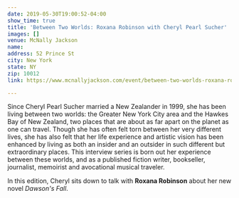 ```yaml
---
date: 2019-05-30T19:00:52-04:00
show_time: true
title: 'Between Two Worlds: Roxana Robinson with Cheryl Pearl Sucher'
images: []
venue: McNally Jackson
name: 
address: 52 Prince St
city: New York
state: NY
zip: 10012
link: https://www.mcnallyjackson.com/event/between-two-worlds-roxana-robinson-cheryl-pearl-sucher-prince-street

---
```

Since Cheryl Pearl Sucher married a New Zealander in 1999, she has been living between two worlds: the Greater New York City area and the Hawkes Bay of New Zealand, two places that are about as far apart on the planet as one can travel. Though she has often felt torn between her very different lives, she has also felt that her life experience and artistic vision has been enhanced by living as both an insider and an outsider in such different but extraordinary places. This interview series is born out her experience between these worlds, and as a published fiction writer, bookseller, journalist, memoirist and avocational musical traveler.

In this edition, Cheryl sits down to talk with **Roxana Robinson** about her new novel _Dawson's Fall_.